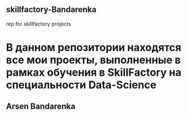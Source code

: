 ## skillfactory-Bandarenka
rep for skillfactory projects
# В данном репозитории находятся все мои проекты, выполненные в рамках обучения в SkillFactory на специальности Data-Science
## Arsen Bandarenka
